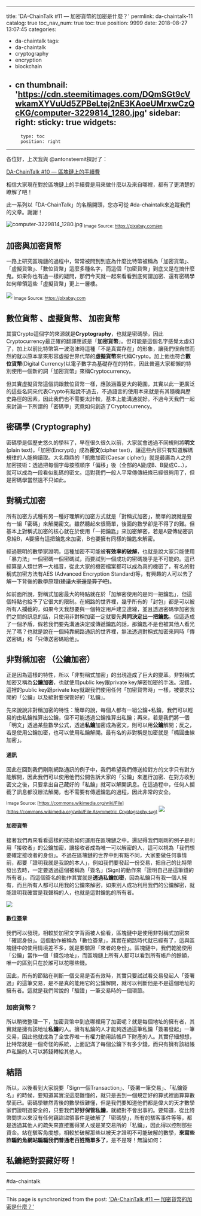 
---
title: 'DA-ChainTalk #11 — 加密貨幣的加密是什麼？'
permlink: da-chaintalk-11
catalog: true
toc_nav_num: true
toc: true
position: 9999
date: 2018-08-27 13:07:45
categories:
- da-chaintalk
tags:
- da-chaintalk
- cryptography
- encryption
- blockchain
- cn
thumbnail: 'https://cdn.steemitimages.com/DQmSGt9cVwkamXYVuUd5ZPBeLtej2nE3KAoeUMrxwCzQcKG/computer-3229814_1280.jpg'
sidebar:
    right:
        sticky: true
widgets:
    -
        type: toc
        position: right
---


各位好，上次我與 @antonsteemit探討了：

[DA-ChainTalk #10 — 區塊鏈上的手續費](https://steemit.com/da-chaintalk/@deanliu/da-chaintalk-10)

相信大家現在對於區塊鏈上的手續費是用來做什麼以及來自哪裡，都有了更清楚的瞭解了吧！

此一系列以「DA-ChainTalk」的名稱開頭，您亦可從 #da-chaintalk來追蹤我們的文章。謝謝！

![computer-3229814_1280.jpg](https://cdn.steemitimages.com/DQmSGt9cVwkamXYVuUd5ZPBeLtej2nE3KAoeUMrxwCzQcKG/computer-3229814_1280.jpg)
<sub> Image Source: https://pixabay.com/en </sub>

## 加密與加密貨幣

一路上研究區塊鏈的過程中，常常被問到到底為什麼比特幣被稱為「加密貨幣」、「虛擬貨幣」、「數位貨幣」這麼多種名字，而這個「加密貨幣」到底又是在搞什麼鬼。如果你也有過一樣的疑問，那們今天就一起來看看到底何謂加密、還有密碼學如何帶領這些「虛擬貨幣」更上一層樓。

![](https://cdn.steemitimages.com/DQmPU5r6SCqFL9MbVV5ruMhhesznE8hSJsyLChNv5oZBd3k/image.png)
<sub>Image Source: https://pixabay.com </sub>

## 數位貨幣 、虛擬貨幣、 加密貨幣
其實Crypto這個字的來源就是**Cryptography**，也就是密碼學，因此Cryptocurrency最正確的翻譯應該是「**加密貨幣**」。但可能是這個名字感覺太虛幻了，加上以前比特幣第一波泡沫時這種「不是真實存在」的形象，讓我們很自然而然的就以原本拿來形容虛擬世界代幣的**虛擬貨幣**來代稱Crypto。加上他也符合**數位貨幣**(Digital Currency)以電子數字為基礎存在的特性，因此普遍大家都懶的特別使用一個新的詞「加密貨幣」來稱Cryptocurrency。

但其實虛擬貨幣這個詞跟數位貨幣一樣，應該涵蓋更大的範圍，其實以此一更廣泛的這些名詞來代表Crypto有點說不過去，不過語言的使用本來就是有其隨機與歷史路徑的因素，因此我們也不需要太計較，基本上能溝通就好。不過今天我們一起來討論一下所謂的「密碼學」究竟如何創造了Cryptocurrency。

## 密碼學 (Cryptography)
密碼學是個歷史悠久的學科了，早在很久很久以前，大家就會透過不同規則將**明文**(plain text)，「加密(Encrypt)」成為**密文**(cipher text)，讓這些內容只有知道解碼規律的人能夠讀取。大名鼎鼎的「凱撒加密(Caesar cipher)」就是最廣為人之的加密技術：透過把每個字母按照順序「偏移」後（全部的A變成B、B變成C...），就可以成為一段看似亂碼的密文。這對我們一般人平常傳傳紙條已經很夠用了，但是密碼學當然遠不只如此。

## 對稱式加密
所有加密方式種有另一種好理解的加密方式就是「對稱式加密」，簡單的說就是要有一組「密碼」來解開密文。雖然聽起來很簡單，後面的數學卻是不得了的難。但基本上對稱式加密的核心就在於使用「一把鑰匙」來加密解密，若是A要傳祕密訊息給B，A要擁有這把鑰匙來加密，B也要擁有同樣的鑰匙來解密。

經過聰明的數學家證明，這種加密不可能被**有效率的破解**，也就是說大家只能使用「暴力法」一個密碼一個密碼試，而要試到一個成功的密碼幾乎是不可能的。這已經算是人類世界一大福音，從此大家的機密檔案都可以成為真的機密了，有名的對稱式加密方法有AES (Advanced Encryption Standard)等，有興趣的人可以去了解一下背後的數學原理(<del>~~建議大家還是算了吧~~</del>)。

如前面所說，對稱式加密最大的特點就在於「加解密使用的是同一把鑰匙」，但這個特點也給予了它很大的限制。在網路的世界裡，幾乎所有的「封包」都是可以被所有人攔截的，如果今天我想要與一個特定用戶建立連線，並且透過密碼學加密我們之間的訊息的話，只使用非對稱加密一定就要先**共同決定出一把鑰匙**。但這造成了一個矛盾，假若我們要先溝通決定或傳遞鑰匙的話，那鑰匙不是也被其他人看光光了嗎？也就是說在一個純靠網路通訊的世界裡，無法透過對稱式加密來同時「傳送密碼」和「只傳送密碼給他」。

## 非對稱加密 （公鑰加密）
正是因為這樣的特性，所以「非對稱式加密」的出現造成了巨大的變革。非對稱式加密又稱為**公鑰加密**，也就使用public key跟private key解密加密的手法。沒錯，這裡的public key跟private key就跟我們使用任何「加密貨幣時」一樣，被要求公開的「公鑰」以及絕對要保管好的「私鑰」。

先來說說非對稱加密的特性：簡單的說，每個人都有一組公鑰+私鑰，我們可以輕易的由私鑰推算出公鑰，但不可能透過公鑰推算出私鑰；再來，若是我們將一個「明文」透過某些數學公式，透過**私鑰**加密成為密文，則可以用**公鑰**解開；反之，若是使用公鑰加密，也可以使用私鑰解開。最有名的非對稱是加密就是「橢圓曲線加密」。

#### 通訊
因此在回到我們剛剛網路通訊的例子中，我們希望我們傳送給對方的文字只有對方能解開，因此我們可以使用他們公開告訴大家的「公鑰」來進行加密、在對方收到密文之後，只要拿出自己藏好的「私鑰」就可以解開訊息。在這過程中，任何人攔截了訊息都沒辦法解開，也不需要有傳遞鑰匙的過程，因此非常的安全。

<sub>Image Source: [https://commons.wikimedia.org/wiki/File](https://commons.wikimedia.org/wiki/File:Asymmetric_Cryptography.svg)</sub>
![](https://cdn.steemitimages.com/DQmPvyoJ5kNmfoDqTsxMuKnioMbwoSe9k8LqYuEkKMdZRTe/image.png)

#### 加密貨幣
接著我們再來看看這樣的技術如何運用在區塊鏈之中。還記得我們剛剛的例子是利用「接收者」的公鑰加密，讓接收者成為唯一可以解密的人，這可以視為「我們想要確定接收者的身份」。不過在區塊鏈的世界中則有點不同，大家要做任何事情前，都要「證明我就是我說的本人」，例如我們要發起一份交易，把自己的比特幣發出去時，一定要透過這個被稱為「簽名」(Sign)的動作來「證明自己是這筆錢的所有者」。而這個簽名的動作其實就是**透過私鑰加密**，因為私鑰只有我一個人擁有，而且所有人都可以用我的公鑰來解密，如果別人成功利用我們的公鑰解密，就能證明我確實是我聲稱的人，也就是這對鑰匙的所有者。

![](https://cdn.steemitimages.com/DQmcwVcsLJwaqk5hbakxMbMxACB4KrXHHn5z3YnxfsnSYPP/image.png)

#### 數位簽章
我們可以發現，相較於加密文字背面被人偷看，區塊鏈中是使用非對稱式加密來「確認身份」。這個動作被稱為「數位簽章」，其實在網路時代就已經有了，這與區塊鏈中的使用情境差不多，就是要驗證「來者的身份」。區塊鏈中，我們乾脆使用「公鑰」當作一個「錢包地址」，而區塊鏈上所有人都可以看到所有帳戶的餘額，唯一的區別只在於誰可以花哪些錢。

因此，所有的節點在判斷一個交易是否有效時，其實只要試試看交易發起人「簽署過」的這筆交易，是不是真的能用它的公鑰解開，就可以判斷他是不是這個地址的擁有者。這就是我們常說的「驗證」一筆交易時的一個環節。

### 加密貨幣？
所以稍微整理一下，加密貨幣中到底哪裡用了加密呢？就是每個地址的擁有者，其實就是擁有該地址**私鑰**的人。擁有私鑰的人才能夠透過這筆私鑰「簽署發起」一筆交易，因此他就成為了全世界唯一有權力動用該帳戶下財產的人。其實仔細想想，比特幣就是一個奇怪的系統，上面記滿了每個公鑰下有多少錢，而只有擁有該組帳戶私鑰的人可以將錢轉給其他人。

## 結語
所以，以後看到大家說要「Sign一個Transaction」、「簽署一筆交易」、「私鑰簽名」的時候，要知道其實沒這麼難懂的，就只是丟到一個規定好的算式裡面算算數學而已。密碼學雖然背後的數學很難懂，但是我們要知道他們都是偉大的天才數學家們證明過安全的，只要我們**好好保管私鑰**，就絕對不會出事的。要知道，從比特幣問世以來沒有任何竊盜盜領事件是破解了「密碼學」，所有的駭客事件等等，都是透過其他人的疏失來直接獲得某人或是某交易所的「私鑰」，因此得以控制那些資金。站在駭客角度想，相較於破解那些以被天才證明不可能破解的數學，**來寫些詐騙釣魚網站騙騙我們普通老百姓簡單多了**，是不是呀！無論如何：

## 私鑰絕對要藏好呀！


******
#da-chaintalk

- - -

This page is synchronized from the post: ['DA-ChainTalk #11 — 加密貨幣的加密是什麼？'](https://steemit.com/@deanliu/da-chaintalk-11)
